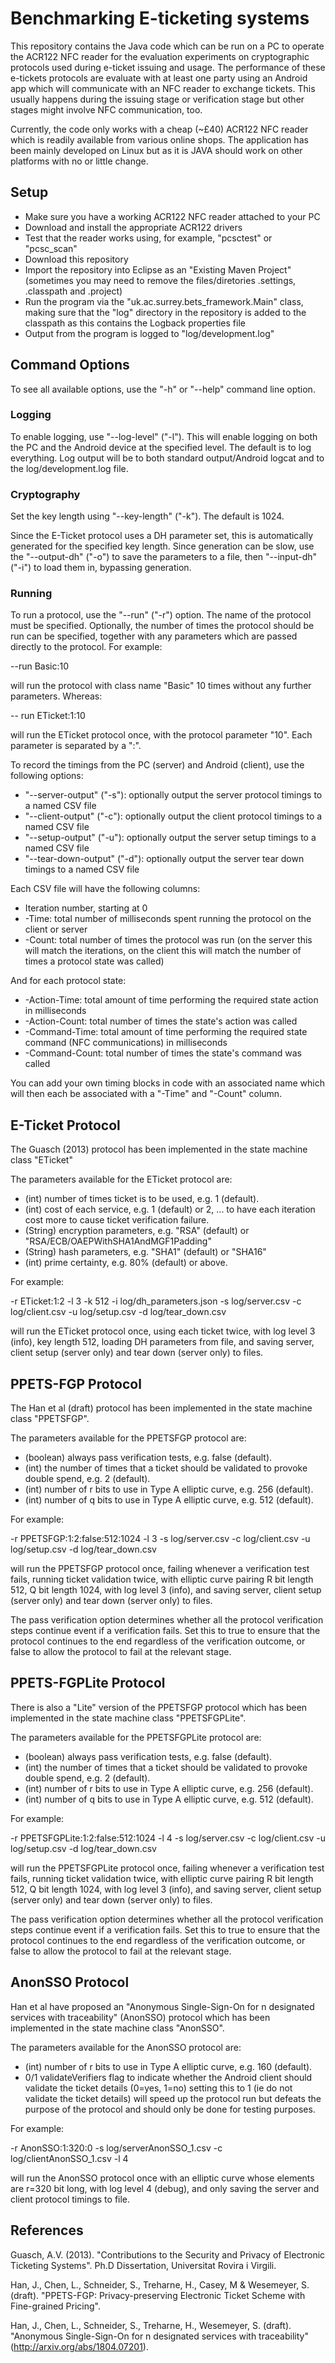 # Benchmarking E-ticketing systems #

This repository contains the Java code which can be run on a PC to operate the ACR122 NFC reader for the evaluation experiments on cryptographic protocols used during e-ticket issuing and usage.
The performance of these e-tickets protocols are evaluate with at least one party using an Android app which will communicate with an NFC reader to exchange tickets. This usually happens during the issuing stage or verification stage but other stages might involve NFC communication, too.

Currently, the code only works with a cheap (~£40) ACR122 NFC reader which is readily available from various online shops. The application has been mainly developed on Linux but as it is JAVA should work on other platforms with no or little change. 

## Setup ##

* Make sure you have a working ACR122 NFC reader attached to your PC
* Download and install the appropriate ACR122 drivers
* Test that the reader works using, for example, "pcsctest" or "pcsc_scan"
* Download this repository
* Import the repository into Eclipse as an "Existing Maven Project" (sometimes you may need to remove the files/diretories .settings, .classpath and .project)
* Run the program via the "uk.ac.surrey.bets_framework.Main" class, making sure that the "log" directory in the repository is added to the classpath as this contains the Logback properties file
* Output from the program is logged to "log/development.log"

## Command Options ##

To see all available options, use the "-h" or "--help" command line option.

### Logging ###

To enable logging, use "--log-level" ("-l").  This will enable logging on both the PC and the Android device at the specified level.  The default is to log everything.  Log output will be to both standard output/Android logcat and to the log/development.log file.

### Cryptography ###

Set the key length using "--key-length" ("-k").  The default is 1024.

Since the E-Ticket protocol uses a DH parameter set, this is automatically generated for the specified key length.  Since generation can be slow, use the "--output-dh" ("-o") to save the parameters to a file, then "--input-dh" ("-i") to load them in, bypassing generation.

### Running ###

To run a protocol, use the "--run" ("-r") option.  The name of the protocol must be specified.  Optionally, the number of times the protocol should be run can be specified, together with any parameters which are passed directly to the protocol.  For example:

--run Basic:10

will run the protocol with class name "Basic" 10 times without any further parameters.  Whereas:

-- run ETicket:1:10

will run the ETicket protocol once, with the protocol parameter "10".  Each parameter is separated by a ":".

To record the timings from the PC (server) and Android (client), use the following options:

* "--server-output" ("-s"): optionally output the server protocol timings to a named CSV file
* "--client-output" ("-c"): optionally output the client protocol timings to a named CSV file
* "--setup-output" ("-u"): optionally output the server setup timings to a named CSV file
* "--tear-down-output" ("-d"): optionally output the server tear down timings to a named CSV file

Each CSV file will have the following columns:

* Iteration number, starting at 0
* <Protocol>-Time: total number of milliseconds spent running the protocol on the client or server
* <Protocol>-Count: total number of times the protocol was run (on the server this will match the iterations, on the client this will match the number of times a protocol state was called)

And for each protocol state:

* <State>-Action-Time: total amount of time performing the required state action in milliseconds
* <State>-Action-Count: total number of times the state's action was called
* <State>-Command-Time: total amount of time performing the required state command (NFC communications) in milliseconds
* <State>-Command-Count: total number of times the state's command was called

You can add your own timing blocks in code with an associated name which will then each be associated with a "-Time" and "-Count" column.

## E-Ticket Protocol ##

The Guasch (2013) protocol has been implemented in the state machine class "ETicket"

The parameters available for the ETicket protocol are:

* (int) number of times ticket is to be used, e.g. 1 (default).
* (int) cost of each service, e.g. 1 (default) or 2, ... to have each iteration cost more to cause ticket verification failure.
* (String) encryption parameters, e.g. "RSA" (default) or "RSA/ECB/OAEPWithSHA1AndMGF1Padding"
* (String) hash parameters, e.g. "SHA1" (default) or "SHA16"
* (int) prime certainty, e.g. 80% (default) or above.

For example:

-r ETicket:1:2 -l 3 -k 512 -i log/dh_parameters.json -s log/server.csv -c log/client.csv -u log/setup.csv -d log/tear_down.csv

will run the ETicket protocol once, using each ticket twice, with log level 3 (info), key length 512, loading DH parameters from file, and saving server, client setup (server only) and tear down (server only) to files.

## PPETS-FGP Protocol ##

The Han et al (draft) protocol has been implemented in the state machine class "PPETSFGP".

The parameters available for the PPETSFGP protocol are:
* (boolean) always pass verification tests, e.g. false (default).
* (int) the number of times that a ticket should be validated to provoke double spend, e.g. 2 (default).
* (int) number of r bits to use in Type A elliptic curve, e.g. 256 (default).
* (int) number of q bits to use in Type A elliptic curve, e.g. 512 (default).

For example:

-r PPETSFGP:1:2:false:512:1024 -l 3 -s log/server.csv -c log/client.csv -u log/setup.csv -d log/tear_down.csv

will run the PPETSFGP protocol once, failing whenever a verification test fails, running ticket validation twice, with elliptic curve pairing R bit length 512, Q bit length 1024, with log level 3 (info), and saving server, client setup (server only) and tear down (server only) to files.

The pass verification option determines whether all the protocol verification steps continue event if a verification fails. Set this to true to ensure that the protocol continues to the end regardless of the verification outcome, or false to allow the protocol to fail at the relevant stage. 


## PPETS-FGPLite Protocol ##

There is also a "Lite" version of the PPETSFGP protocol which has been implemented in the state machine class "PPETSFGPLite".

The parameters available for the PPETSFGPLite protocol are:
* (boolean) always pass verification tests, e.g. false (default).
* (int) the number of times that a ticket should be validated to provoke double spend, e.g. 2 (default).
* (int) number of r bits to use in Type A elliptic curve, e.g. 256 (default).
* (int) number of q bits to use in Type A elliptic curve, e.g. 512 (default).

For example:

-r PPETSFGPLite:1:2:false:512:1024 -l 4 -s log/server.csv -c log/client.csv -u log/setup.csv -d log/tear_down.csv

will run the PPETSFGPLite protocol once, failing whenever a verification test fails, running ticket validation twice, with elliptic curve pairing R bit length 512, Q bit length 1024, with log level 3 (info), and saving server, client setup (server only) and tear down (server only) to files.

The pass verification option determines whether all the protocol verification steps continue event if a verification fails. Set this to true to ensure that the protocol continues to the end regardless of the verification outcome, or false to allow the protocol to fail at the relevant stage. 

## AnonSSO Protocol ##

Han et al have proposed an "Anonymous Single-Sign-On for n designated services with traceability" (AnonSSO) protocol which has been implemented in the state machine class "AnonSSO".

The parameters available for the AnonSSO protocol are:
* (int) number of r bits to use in Type A elliptic curve, e.g. 160 (default).
* 0/1 validateVerifiers flag to indicate whether the Android client should validate the ticket details (0=yes, 1=no) setting this to 1 (ie do not validate the ticket details) will speed up the protocol run but defeats the purpose of the protocol and should only be done for testing purposes.



For example:

-r AnonSSO:1:320:0 -s log/serverAnonSSO_1.csv -c log/clientAnonSSO_1.csv -l 4

will run the AnonSSO protocol once with an elliptic curve whose elements are r=320 bit long, with log level 4 (debug), and only saving the server and client protocol timings to file.


## References ##

Guasch, A.V. (2013). "Contributions to the Security and Privacy of Electronic Ticketing Systems". Ph.D Dissertation, Universitat Rovira i Virgili.

Han, J., Chen, L., Schneider, S., Treharne, H., Casey, M & Wesemeyer, S. (draft). "PPETS-FGP: Privacy-preserving Electronic Ticket Scheme with Fine-grained Pricing".

Han, J., Chen, L., Schneider, S., Treharne, H., Wesemeyer, S. (draft). "Anonymous Single-Sign-On for n designated services with traceability" (http://arxiv.org/abs/1804.07201).
